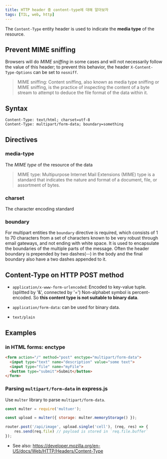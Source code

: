 ```yaml
---
title: HTTP header 중 content-type에 대해 알아보자
tags: [TIL, web, http]
---
```


The `Content-Type` entity header is used to indicate the **media type** of the resource.

## Prevent MIME sniffing
Browsers will do *MIME sniffing* in some cases and will not necessarily follow the value of this header; to prevent this behavior, the header `X-Content-Type-Options` can be set to `nosniff`.

> MIME sniffing: Content sniffing, also known as media type sniffing or MIME sniffing, is the practice of inspecting the content of a byte stream to attempt to deduce the file format of the data within it.

## Syntax

```
Content-Type: text/html; charset=utf-8
Content-Type: multipart/form-data; boundary=something
```

## Directives
### media-type
The *MIME type* of the resource of the data

>  MIME type: Multipurpose Internet Mail Extensions (MIME) type is a standard that indicates the nature and format of a document, file, or assortment of bytes. 

### charset
The character encoding standard

### boundary
For multipart entities the `boundary` directive is required, which consists of 1 to 70 characters from a set of characters known to be very robust through email gateways, and not ending with white space. It is used to encapsulate the boundaries of the multiple parts of the message. Often the header boundary is prepended by two dashes(--) in the body and the final boundary also have a two dashes appended to it.

## Content-Type on HTTP POST method
- `application/x-www-form-urlencoded`: Encoded to key-value tuple. (splitted by '&', connected by '=') Non-alphabet symbol is percent-encoded. So **this content type is not suitable to binary data**.

- `application/form-data`: can be used for binary data.
- `text/plain`

## Examples
### in HTML forms: enctype
```html
<form action="/" method="post" enctype="multipart/form-data">
  <input type="text" name="description" value="some text">
  <input type="file" name="myFile">
  <button type="submit">Submit</button>
</form>
```

### Parsing `multipart/form-data` in express.js

Use `multer` library to parse `multipart/form-data`.

```javascript
const multer = require('multuer');

const upload = multer({ storage: multer.memoryStorage() });

router.post('/api/image', upload.single('cell'), (req, res) => {
    res.send(req.file) // payload is stored in `req.file.buffer`
});
```

- See also: https://developer.mozilla.org/en-US/docs/Web/HTTP/Headers/Content-Type